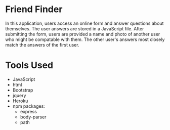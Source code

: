 # Friend Finder

In this application, users access an online form and answer questions about themselves. The user answers are stored in a JavaScript file. After submitting the form, users are provided a name and photo of another user who might be compatable with them. The other user's answers most closely match the answers of the first user.


# Tools Used

- JavaScript
- html
- Bootstrap
- jquery
- Heroku
- npm packages:
	- express
	- body-parser
	- path   